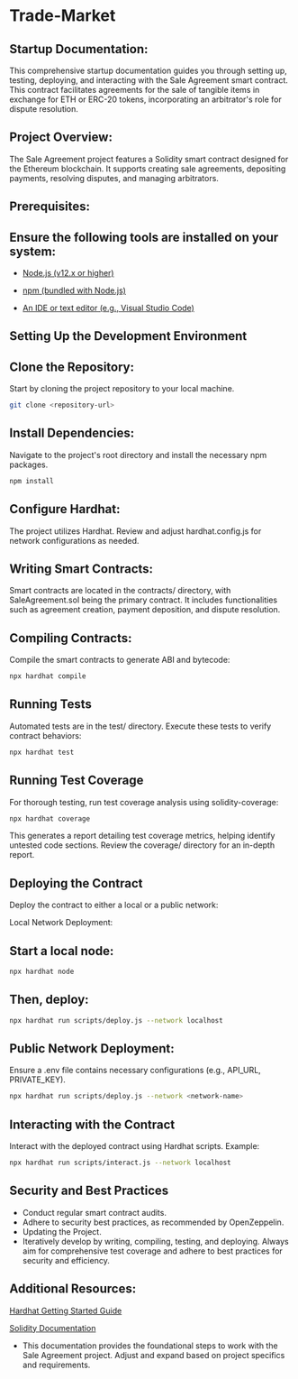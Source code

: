 # Trade-Market

## Startup Documentation: 

This comprehensive startup documentation guides you through setting up, testing, deploying, and interacting with the Sale Agreement smart contract. This contract facilitates agreements for the sale of tangible items in exchange for ETH or ERC-20 tokens, incorporating an arbitrator's role for dispute resolution.

## Project Overview:

The Sale Agreement project features a Solidity smart contract designed for the Ethereum blockchain. It supports creating sale agreements, depositing payments, resolving disputes, and managing arbitrators.

## Prerequisites:

## Ensure the following tools are installed on your system:

- [Node.js (v12.x or higher)](https://nodejs.org/en)

- [npm (bundled with Node.js)](https://www.npmjs.com/)

- [An IDE or text editor (e.g., Visual Studio Code)
](https://code.visualstudio.com/)

## Setting Up the Development Environment

## Clone the Repository:
Start by cloning the project repository to your local machine.

```sh
git clone <repository-url>
```

## Install Dependencies: 
Navigate to the project's root directory and install the necessary npm packages.

```sh
npm install
```


## Configure Hardhat: 
The project utilizes Hardhat. Review and adjust hardhat.config.js for network configurations as needed.


## Writing Smart Contracts:
Smart contracts are located in the contracts/ directory, with SaleAgreement.sol being the primary contract. It includes functionalities such as agreement creation, payment deposition, and dispute resolution.


## Compiling Contracts:
Compile the smart contracts to generate ABI and bytecode:

```sh
npx hardhat compile
```


## Running Tests
Automated tests are in the test/ directory.
Execute these tests to verify contract behaviors:

```sh
npx hardhat test
```


## Running Test Coverage
For thorough testing, run test coverage analysis using solidity-coverage:

```sh
npx hardhat coverage
```

This generates a report detailing test coverage metrics, helping identify untested code sections. Review the coverage/ directory for an in-depth report.

## Deploying the Contract

Deploy the contract to either a local or a public network:

Local Network Deployment:

## Start a local node:

```sh
npx hardhat node
```

## Then, deploy:

```sh
npx hardhat run scripts/deploy.js --network localhost
```


## Public Network Deployment:

Ensure a .env file contains necessary configurations (e.g., API_URL, PRIVATE_KEY).

```sh
npx hardhat run scripts/deploy.js --network <network-name>
```


## Interacting with the Contract

Interact with the deployed contract using Hardhat scripts. Example:

```sh
npx hardhat run scripts/interact.js --network localhost
```

## Security and Best Practices

- Conduct regular smart contract audits.
- Adhere to security best practices, as recommended by OpenZeppelin.
- Updating the Project.
- Iteratively develop by writing, compiling, testing, and deploying. Always aim for comprehensive test coverage and adhere to best practices for security and efficiency.


## Additional Resources:
[Hardhat Getting Started Guide
](https://hardhat.org/tutorial)

[Solidity Documentation
](https://solidity-by-example.org/)

- This documentation provides the foundational steps to work with the Sale Agreement project. Adjust and expand based on project specifics and requirements.
